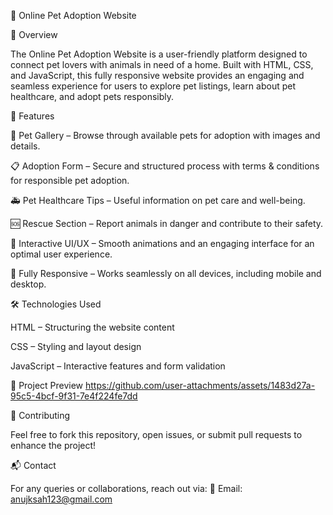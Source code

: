 🐾 Online Pet Adoption Website

🌟 Overview

The Online Pet Adoption Website is a user-friendly platform designed to connect pet lovers with animals in need of a home. Built with HTML, CSS, and JavaScript, this fully responsive website provides an engaging and seamless experience for users to explore pet listings, learn about pet healthcare, and adopt pets responsibly.

🚀 Features

🏡 Pet Gallery – Browse through available pets for adoption with images and details.

📋 Adoption Form – Secure and structured process with terms & conditions for responsible pet adoption.

🚑 Pet Healthcare Tips – Useful information on pet care and well-being.

🆘 Rescue Section – Report animals in danger and contribute to their safety.

🎨 Interactive UI/UX – Smooth animations and an engaging interface for an optimal user experience.

📱 Fully Responsive – Works seamlessly on all devices, including mobile and desktop.

🛠️ Technologies Used

HTML – Structuring the website content

CSS – Styling and layout design

JavaScript – Interactive features and form validation

📸 Project Preview
https://github.com/user-attachments/assets/1483d27a-95c5-4bcf-9f31-7e4f224fe7dd





🤝 Contributing

Feel free to fork this repository, open issues, or submit pull requests to enhance the project!

📬 Contact

For any queries or collaborations, reach out via:
📧 Email: anujksah123@gmail.com
